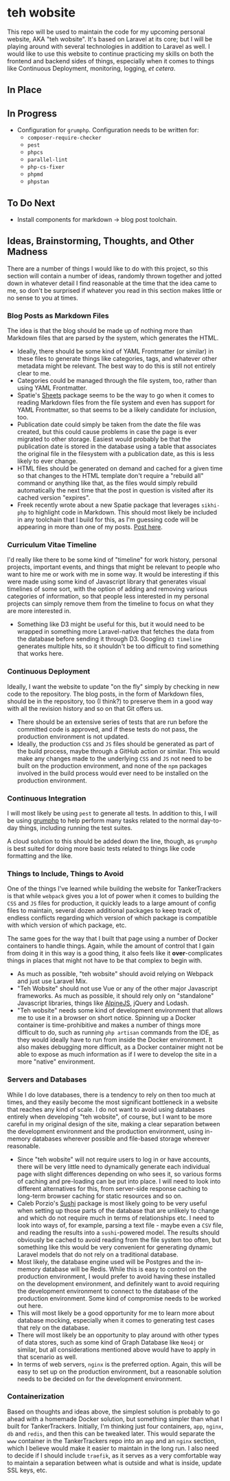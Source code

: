 # teh wobsite

This repo will be used to maintain the code for my upcoming personal website, AKA "teh wobsite". It's based on Laravel
at its core; but I will be playing around with several technologies in addition to Laravel as well. I would like to use
this website to continue practicing my skills on both the frontend and backend sides of things, especially when it comes
to things like Continuous Deployment, monitoring, logging, *et cetera*.

## In Place

## In Progress

- Configuration for `grumphp`. Configuration needs to be written for:
  - `composer-require-checker`
  - `pest`
  - `phpcs`
  - `parallel-lint`
  - `php-cs-fixer`
  - `phpmd`
  - `phpstan`

## To Do Next

- Install components for markdown -> blog post toolchain.

## Ideas, Brainstorming, Thoughts, and Other Madness

There are a number of things I would like to do with this project, so this section will contain a number of ideas,
randomly thrown together and jotted down in whatever detail I find reasonable at the time that the idea came to me, so
don't be surprised if whatever you read in this section makes little or no sense to you at times.

### Blog Posts as Markdown Files

The idea is that the blog should be made up of nothing more than Markdown files that are parsed by the system, which
generates the HTML.

- Ideally, there should be some kind of YAML Frontmatter (or similar) in these files to generate things like categories,
  tags, and whatever other metadata might be relevant. The best way to do this is still not entirely clear to me.
- Categories could be managed through the file system, too, rather than using YAML Frontmatter.
- Spatie's [Sheets](https://github.com/spatie/sheets) package seems to be the way to go when it comes to reading
  Markdown files from the file system and even has support for YAML Frontmatter, so that seems to be a likely candidate
  for inclusion, too.
- Publication date could simply be taken from the date the file was created, but this could cause problems in case the
  page is ever migrated to other storage. Easiest would probably be that the publication date is stored in the database
  using a table that associates the original file in the filesystem with a publication date, as this is less likely to
  ever change.
- HTML files should be generated on demand and cached for a given time so that changes to the HTML template don't
  require a "rebuild all" command or anything like that, as the files would simply rebuild automatically the next time
  that the post in question is visited after its cached version "expires".
- Freek recently wrote about a new Spatie package that leverages `sikhi-php` to highlight code in Markdown. This should
  most likely be included in any toolchain that I build for this, as I'm guessing code will be appearing in more than
  one of my posts. [Post here](https://freek.dev/2024-how-to-render-markdown-with-perfectly-highlighted-code-snippets).

### Curriculum Vitae Timeline

I'd really like there to be some kind of "timeline" for work history, personal projects, important events, and things
that might be relevant to people who want to hire me or work with me in some way. It would be interesting if this were
made using some kind of Javascript library that generates visual timelines of some sort, with the option of adding and
removing various categories of information, so that people less interested in my personal projects can simply remove
them from the timeline to focus on what they are more interested in.

- Something like D3 might be useful for this, but it would need to be wrapped in something more Laravel-native that
  fetches the data from the database before sending it through D3. Googling `d3 timeline` generates multiple hits, so it
  shouldn't be too difficult to find something that works here.

### Continuous Deployment

Ideally, I want the website to update "on the fly" simply by checking in new code to the repository. The blog posts, in
the form of Markdown files, should be in the repository, too (I think?) to preserve them in a good way with all the
revision history and so on that Git offers us.

- There should be an extensive series of tests that are run before the committed code is approved, and if these tests do
  not pass, the production environment is not updated.
- Ideally, the production `CSS` and `JS` files should be generated as part of the build process, maybe through a GitHub
  action or similar. This would make any changes made to the underlying `CSS` and `JS` not need to be built on the
  production environment, and none of the `npm` packages involved in the build process would ever need to be installed
  on the production environment.

### Continuous Integration

I will most likely be using `pest` to generate all tests. In addition to this, I will be
using [grumphp](https://github.com/phpro/grumphp) to help perform many tasks related to the normal day-to-day things,
including running the test suites.

A cloud solution to this should be added down the line, though, as `grumphp` is best suited for doing more basic tests
related to things like code formatting and the like.

### Things to Include, Things to Avoid

One of the things I've learned while building the website for TankerTrackers is that while `webpack` gives you a lot of
power when it comes to building the `CSS` and `JS` files for production, it quickly leads to a large amount of config
files to maintain, several dozen additional packages to keep track of, endless conflicts regarding which version of
which package is compatible with which version of which package, etc.

The same goes for the way that I built that page using a number of Docker containers to handle things. Again, while the
amount of control that I gain from doing it in this way is a good thing, it also feels like it **over**-complicates
things in places that might not have to be that complex to begin with.

- As much as possible, "teh wobsite" should avoid relying on Webpack and just use Laravel Mix.
- "Teh Wobsite" should not use Vue or any of the other major Javascript frameworks. As much as possible, it should rely
  only on "standalone" Javascript libraries, things like [AlpineJS](https://alpinejs.dev/), jQuery and Lodash.
- "Teh wobsite" needs some kind of development environment that allows me to use it in a browser on short notice.
  Spinning up a Docker container is time-prohibitive and makes a number of things more difficult to do, such as
  running `php artisan` commands from the IDE, as they would ideally have to run from inside the Docker environment. It
  also makes debugging more difficult, as a Docker container might not be able to expose as much information as if I
  were to develop the site in a more "native" environment.

### Servers and Databases

While I do love databases, there is a tendency to rely on then too much at times, and they easily become the most
significant bottleneck in a website that reaches any kind of scale. I do not want to avoid using databases entirely when
developing "teh wobsite", of course, but I want to be more careful in my original design of the site, making a clear
separation between the development environment and the production environment, using in-memory databases wherever
possible and file-based storage wherever reasonable.

- Since "teh wobsite" will not require users to log in or have accounts, there will be very little need to dynamically
  generate each individual page with slight differences depending on who sees it, so various forms of caching and
  pre-loading can be put into place. I will need to look into different alternatives for this, from server-side response
  caching to long-term browser caching for static resources and so on.
- Caleb Porzio's [Sushi](https://github.com/calebporzio/sushi) package is most likely going to be very useful when
  setting up those parts of the database that are unlikely to change and which do not require much in terms of
  relationships etc. I need to look into ways of, for example, parsing a text file - maybe even a `CSV` file, and
  reading the results into a `sushi`-powered model. The results should obviously be cached to avoid reading from the
  file system too often, but something like this would be very convenient for generating dynamic Laravel models that do
  not rely on a traditional database.
- Most likely, the database engine used will be Postgres and the in-memory database will be Redis. While this is easy to
  control on the production environment, I would prefer to avoid having these installed on the development environment,
  and definitely want to avoid requiring the development environment to connect to the database of the production
  environment. Some kind of compromise needs to be worked out here.
- This will most likely be a good opportunity for me to learn more about database mocking, especially when it comes to
  generating test cases that rely on the database.
- There will most likely be an opportunity to play around with other types of data stores, such as some kind of Graph
  Database like `Neo4j` or similar, but all considerations mentioned above would have to apply in that scenario as well.
- In terms of web servers, `nginx` is the preferred option. Again, this will be easy to set up on the production
  environment, but a reasonable solution needs to be decided on for the development environment.

### Containerization

Based on thoughts and ideas above, the simplest solution is probably to go ahead with a homemade Docker solution, but
something simpler than what I built for TankerTrackers. Initially, I'm thinking just four containers, `app`, `nginx`,
`db` and `redis`, and then this can be tweaked later. This would separate the `www` container in the TankerTrackers repo
into an `app` and an `nginx` section, which I believe would make it easier to maintain in the long run. I also need to
decide if I should include `traefik`, as it serves as a very comfortable way to maintain a separation between what is
outside and what is inside, update SSL keys, etc.
